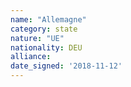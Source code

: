 ```yaml
---
name: "Allemagne"
category: state
nature: "UE"
nationality: DEU
alliance: 
date_signed: '2018-11-12'
---
```

    